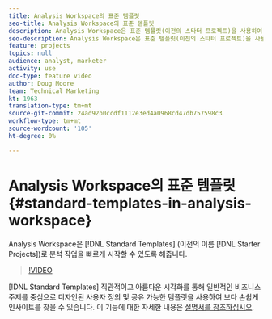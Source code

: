 ```yaml
---
title: Analysis Workspace의 표준 템플릿
seo-title: Analysis Workspace의 표준 템플릿
description: Analysis Workspace은 표준 템플릿(이전의 스타터 프로젝트)을 사용하여 분석 작업을 신속하게 시작할 수 있도록 해줍니다
seo-description: Analysis Workspace은 표준 템플릿(이전의 스타터 프로젝트)을 사용하여 분석 작업을 신속하게 시작할 수 있도록 해줍니다
feature: projects
topics: null
audience: analyst, marketer
activity: use
doc-type: feature video
author: Doug Moore
team: Technical Marketing
kt: 1963
translation-type: tm+mt
source-git-commit: 24ad92b0ccdf1112e3ed4a0968cd47db757598c3
workflow-type: tm+mt
source-wordcount: '105'
ht-degree: 0%

---
```



# Analysis Workspace의 표준 템플릿 {#standard-templates-in-analysis-workspace}

Analysis Workspace은 [!DNL Standard Templates] (이전의 이름 [!DNL Starter Projects])로 분석 작업을 빠르게 시작할 수 있도록 해줍니다.

>[!VIDEO](https://video.tv.adobe.com/v/23960/?quality=12)

[!DNL Standard Templates] 직관적이고 아름다운 시각화를 통해 일반적인 비즈니스 주제를 중심으로 디자인된 사용자 정의 및 공유 가능한 템플릿을 사용하여 보다 손쉽게 인사이트를 찾을 수 있습니다. 이 기능에 대한 자세한 내용은 [설명서를 참조하십시오](https://marketing.adobe.com/resources/help/en_US/analytics/analysis-workspace/starter_projects.html).
